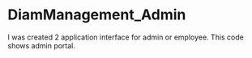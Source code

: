 # DiamManagement_Admin
I was created 2 application interface for admin or employee. This code shows admin portal. 
